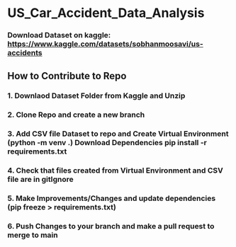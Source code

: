 # US_Car_Accident_Data_Analysis
### Download Dataset on kaggle: https://www.kaggle.com/datasets/sobhanmoosavi/us-accidents

## How to Contribute to Repo
### 1. Downlaod Dataset Folder from Kaggle and Unzip
### 2. Clone Repo and create a new branch
### 3. Add CSV file Dataset to repo and Create Virtual Environment (python -m venv .) Download Dependencies pip install -r requirements.txt
### 4. Check that files created from Virtual Environment and CSV file are in gitIgnore
### 5. Make Improvements/Changes and update dependencies (pip freeze > requirements.txt)
### 6. Push Changes to your branch and make a pull request to merge to main